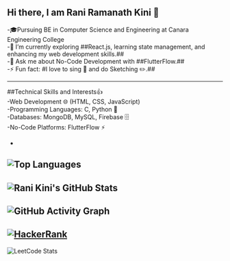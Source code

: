 ## Hi there, I am Rani Ramanath Kini 👋

-🎓Pursuing BE in Computer Science and Engineering at Canara Engineering College  
-🌱 I’m currently exploring ##React.js, learning state management, and enhancing my web development skills.##  
-💬 Ask me about No-Code Development with ##FlutterFlow.##  
-⚡ Fun fact: #I love to sing 🎤 and do Sketching ✏️.##  

---

##Technical Skills and Interests👍  
-Web Development 🌐 (HTML, CSS, JavaScript)  
-Programming Languages: C, Python 🐍  
-Databases: MongoDB, MySQL, Firebase 🗄️  
-No-Code Platforms: FlutterFlow ⚡  

-
![Top Languages](https://github-readme-stats.vercel.app/api/top-langs/?username=ranirkini2004&layout=compact&theme=radical)
-
![Rani Kini's GitHub Stats](https://github-readme-stats.vercel.app/api?username=ranirkini2004&show_icons=true&theme=radical)
-
![GitHub Activity Graph](https://github-readme-activity-graph.vercel.app/graph?username=ranirkini2004&theme=github) 
---

[![HackerRank](https://img.shields.io/badge/HackerRank-Profile-brightgreen?style=flat&logo=hackerrank)](https://www.hackerrank.com/rani_kini_17)
---
![LeetCode Stats](https://leetcard.jacoblin.cool/rani_kini?theme=dark&font=Abel&ext=contest)

